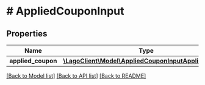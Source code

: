 # # AppliedCouponInput

## Properties

Name | Type | Description | Notes
------------ | ------------- | ------------- | -------------
**applied_coupon** | [**\LagoClient\Model\AppliedCouponInputAppliedCoupon**](AppliedCouponInputAppliedCoupon.md) |  |

[[Back to Model list]](../../README.md#models) [[Back to API list]](../../README.md#endpoints) [[Back to README]](../../README.md)
